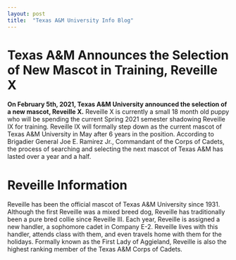 ```yaml
---
layout: post
title:  "Texas A&M University Info Blog"
---
```

# Texas A&M Announces the Selection of New Mascot in Training, Reveille X

**On February 5th, 2021, Texas A&M University announced the selection of a new mascot, Reveille X.** Reveille X is currently a small 18 month old puppy who will be spending the current Spring 2021 semester shadowing Reveille IX for training. Reveille IX will formally step down as the current mascot of Texas A&M University in May after 6 years in the position. According to Brigadier General Joe E. Ramirez Jr., Commandant of the Corps of Cadets, the process of searching and selecting the next mascot of Texas A&M has lasted over a year and a half.

# Reveille Information

Reveille has been the official mascot of Texas A&M University since 1931. Although the first Reveille was a mixed breed dog, Reveille has traditionally been a pure bred collie since Reveille III. Each year, Reveille is assigned a new handler, a sophomore cadet in Company E-2. Reveille lives with this handler, attends class with them, and even travels home with them for the holidays. Formally known as the First Lady of Aggieland, Reveille is also the highest ranking member of the Texas A&M Corps of Cadets.